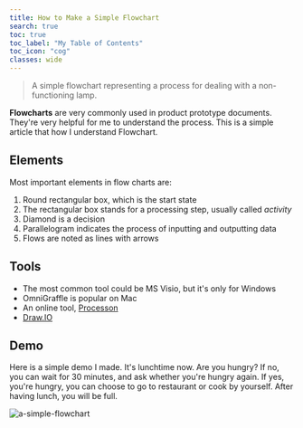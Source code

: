 ```yaml
---
title: How to Make a Simple Flowchart
search: true
toc: true
toc_label: "My Table of Contents"
toc_icon: "cog"
classes: wide
---
```

> A simple flowchart representing a process for dealing with a non-functioning lamp.

**Flowcharts** are very commonly used in product prototype documents. They're very helpful for me to understand the process.  This is a simple article that how I understand Flowchart.

## Elements

Most important elements in flow charts are:

1. Round rectangular box, which is the start state
2. The rectangular box stands for a processing step, usually called _activity_
3. Diamond is a decision
4. Parallelogram indicates the process of inputting and outputting data
5. Flows are noted as lines with arrows

## Tools

- The most common tool could be MS Visio, but it's only for Windows
- OmniGraffle is popular on Mac
- An online tool, [Processon](http://www.processon.com/diagraming/5affcc0de4b06a40445ce3e8)
- [Draw.IO](https://www.draw.io/)

## Demo

Here is a simple demo I made. It's lunchtime now. Are you hungry? If no, you can wait for 30 minutes, and ask whether you're hungry again. If yes, you're hungry, you can choose to go to restaurant or cook by yourself. After having lunch, you will be full.

![a-simple-flowchart](https://i.loli.net/2018/05/19/5afff0761ab1e.jpg)